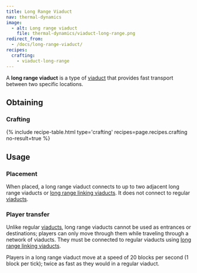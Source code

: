 ```yaml
---
title: Long Range Viaduct
nav: thermal-dynamics
image:
  - alt: Long range viaduct
    file: thermal-dynamics/viaduct-long-range.png
redirect_from:
  - /docs/long-range-viaduct/
recipes:
  crafting:
    - viaduct-long-range
---
```


A **long range viaduct** is a type of [viaduct](/docs/viaduct/) that provides
fast transport between two specific locations.


Obtaining
---------

### Crafting
{% include recipe-table.html type='crafting' recipes=page.recipes.crafting no-result=true %}


Usage
-----

### Placement
When placed, a long range viaduct connects to up to two adjacent long range
viaducts or [long range linking viaducts](/docs/long-range-linking-viaduct/). It
does not connect to regular [viaducts](/docs/viaduct/).

### Player transfer
Unlike regular [viaducts](/docs/viaduct/), long range viaducts cannot be used as
entrances or destinations; players can only move through them while traveling
through a network of viaducts. They must be connected to regular viaducts using
[long range linking viaducts](/docs/long-range-linking-viaduct/).

Players in a long range viaduct move at a speed of 20 blocks per second (1 block
per tick); twice as fast as they would in a regular viaduct.
